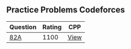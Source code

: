 ## Practice Problems Codeforces

|Question  | Rating | CPP |                                                
|--------- | ---------- | --- |
|[82A](https://codeforces.com/problemset/problem/82/A)|1100|[View](Arrays/2D%20Array-DS/solution.cpp)|
